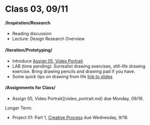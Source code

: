 # Class 03, 09/11


#### /Inspiration/Research

* Reading discussion
* Lecture: Design Research Overview


#### /Iteration/Prototyping/

* Introduce [Assign 05, Video Portrait](video_portrait.md)
* LAB (time pending): Surrealist drawing exercises, still-life drawing exercise. Bring drawing pencils and drawing pad if you have. 
* Some quick tips on drawing from life [link to slides](https://docs.google.com/presentation/d/1a3rqqQ5Jda9AXP5N590Way0EEMYcZVMsYlIijHaNvuY/edit?usp=sharing)


#### /Assignments for Class/

* Assign 05, Video Portrait](video_portrait.md) due Monday, 09/16. 

Longer Term:
* Project 01: Part 1, [Creative Process](creative_process.md) due Wednesday, 9/18.


